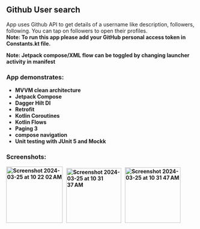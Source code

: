 <h2>Github User search</h2>

App uses Github API to get details of a username like description, followers, following.
You can tap on followers to open their profiles.
<br><b> Note: To run this app please add your GitHub personal access token in Constants.kt file.</b>

<b>Note: Jetpack compose/XML flow can  be toggled by changing launcher activity in manifest

<h3>App demonstrates:</h3>
<ul>
<li>MVVM clean architecture</li>
<li>Jetpack Compose</li>
<li>Dagger Hilt DI</li>
<li>Retrofit</li>
<li>Kotlin Coroutines</li>
<li>Kotlin Flows
<li>Paging 3</li>
<li>compose navigation</li>
<li>Unit testing with JUnit 5 and Mockk</li>
</ul>



<h3>Screenshots:</h3>
<img width="150" alt="Screenshot 2024-03-25 at 10 22 02 AM" src="https://github.com/dhirajuchil007/GithubUserSearch/assets/11347648/a3b8fa5c-0568-484b-abbe-52c2133de7ba">
&nbsp
<img width="146" alt="Screenshot 2024-03-25 at 10 31 37 AM" src="https://github.com/dhirajuchil007/GithubUserSearch/assets/11347648/10fc8116-f764-4b8b-91d0-6901454a7403">
&nbsp
<img width="148" alt="Screenshot 2024-03-25 at 10 31 47 AM" src="https://github.com/dhirajuchil007/GithubUserSearch/assets/11347648/8436d083-9af7-42da-a3a6-fc26e0797a4a">



